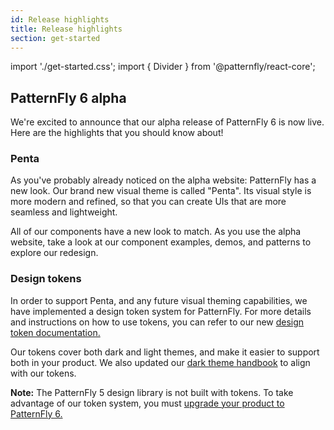 ```yaml
---
id: Release highlights
title: Release highlights
section: get-started
---
```


import './get-started.css';
import { Divider } from '@patternfly/react-core';

## PatternFly 6 alpha

We're excited to announce that our alpha release of PatternFly 6 is now live. Here are the highlights that you should know about!

### Penta

As you've probably already noticed on the alpha website: PatternFly has a new look. Our brand new visual theme is called "Penta". Its visual style is more modern and refined, so that you can create UIs that are more seamless and lightweight.

All of our components have a new look to match. As you use the alpha website, take a look at our component examples, demos, and patterns to explore our redesign.

### Design tokens 

In order to support Penta, and any future visual theming capabilities, we have implemented a design token system for PatternFly. For more details and instructions on how to use tokens, you can refer to our new [design token documentation.](/tokens/about-tokens)

Our tokens cover both dark and light themes, and make it easier to support both in your product. We also updated our [dark theme handbook](/developer-resources/dark-theme-handbook) to align with our tokens.

**Note:** The PatternFly 5 design library is not built with tokens. To take advantage of our token system, you must [upgrade your product to PatternFly 6.](/get-started/upgrade)